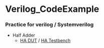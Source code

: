 # Verilog_CodeExample
### Practice for verilog / Systemverilog

* Half Adder
    * [HA DUT](https://github.com/Song-Joo-Young/Verilog_CodeExample/blob/main/Adder/HalfAdder_DUT.v) / [HA Testbench](https://github.com/Song-Joo-Young/Verilog_CodeExample/blob/main/Adder/HalfAdder_TB.v)
